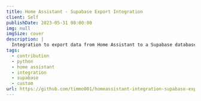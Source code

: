 ```yaml
---
title: Home Assistant - Supabase Export Integration
client: Self
publishDate: 2023-05-31 00:00:00
img: null
imgSize: cover
description: |
  Integration to export data from Home Assistant to a Supabase database.
tags:
  - contribution
  - python
  - home assistant
  - integration
  - supabase
  - custom
url: https://github.com/timmo001/homeassistant-integration-supabase-export
---
```

